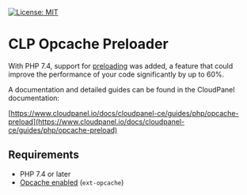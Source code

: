 [![License: MIT](https://img.shields.io/badge/License-MIT-yellow.svg)](https://opensource.org/licenses/MIT)

# CLP Opcache Preloader

With PHP 7.4, support for [preloading](https://www.php.net/manual/en/opcache.configuration.php#ini.opcache.preload) was added, a feature that could improve the performance of your code significantly by up to 60%.

A documentation and detailed guides can be found in the CloudPanel documentation:

[https://www.cloudpanel.io/docs/cloudpanel-ce/guides/php/opcache-preload](https://www.cloudpanel.io/docs/cloudpanel-ce/guides/php/opcache-preload)

## Requirements

* PHP 7.4 or later
* [Opcache enabled](https://www.php.net/manual/en/book.opcache.php) (`ext-opcache`)